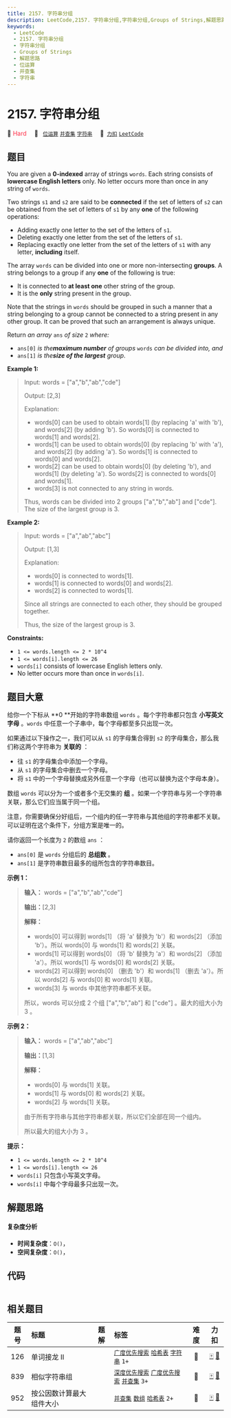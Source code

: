 ```yaml
---
title: 2157. 字符串分组
description: LeetCode,2157. 字符串分组,字符串分组,Groups of Strings,解题思路,位运算,并查集,字符串
keywords:
  - LeetCode
  - 2157. 字符串分组
  - 字符串分组
  - Groups of Strings
  - 解题思路
  - 位运算
  - 并查集
  - 字符串
---
```


# 2157. 字符串分组

🔴 <font color=#ff334b>Hard</font>&emsp; 🔖&ensp; [`位运算`](/tag/bit-manipulation.md) [`并查集`](/tag/union-find.md) [`字符串`](/tag/string.md)&emsp; 🔗&ensp;[`力扣`](https://leetcode.cn/problems/groups-of-strings) [`LeetCode`](https://leetcode.com/problems/groups-of-strings)

## 题目

You are given a **0-indexed** array of strings `words`. Each string consists
of **lowercase English letters** only. No letter occurs more than once in any
string of `words`.

Two strings `s1` and `s2` are said to be **connected** if the set of letters
of `s2` can be obtained from the set of letters of `s1` by any **one** of the
following operations:

  * Adding exactly one letter to the set of the letters of `s1`.
  * Deleting exactly one letter from the set of the letters of `s1`.
  * Replacing exactly one letter from the set of the letters of `s1` with any letter, **including** itself.

The array `words` can be divided into one or more non-intersecting **groups**.
A string belongs to a group if any **one** of the following is true:

  * It is connected to **at least one** other string of the group.
  * It is the **only** string present in the group.

Note that the strings in `words` should be grouped in such a manner that a
string belonging to a group cannot be connected to a string present in any
other group. It can be proved that such an arrangement is always unique.

Return _an array_ `ans` _of size_ `2` _where:_

  * `ans[0]` _is the**maximum number** of groups_ `words` _can be divided into, and_
  * `ans[1]` _is the**size of the largest** group_.



**Example 1:**

> Input: words = ["a","b","ab","cde"]
> 
> Output: [2,3]
> 
> Explanation:
> - words[0] can be used to obtain words[1] (by replacing 'a' with 'b'), and words[2] (by adding 'b'). So words[0] is connected to words[1] and words[2].
> - words[1] can be used to obtain words[0] (by replacing 'b' with 'a'), and words[2] (by adding 'a'). So words[1] is connected to words[0] and words[2].
> - words[2] can be used to obtain words[0] (by deleting 'b'), and words[1] (by deleting 'a'). So words[2] is connected to words[0] and words[1].
> - words[3] is not connected to any string in words.
> 
> Thus, words can be divided into 2 groups ["a","b","ab"] and ["cde"]. The size of the largest group is 3.  

**Example 2:**

> Input: words = ["a","ab","abc"]
> 
> Output: [1,3]
> 
> Explanation:
> - words[0] is connected to words[1].
> - words[1] is connected to words[0] and words[2].
> - words[2] is connected to words[1].
> 
> Since all strings are connected to each other, they should be grouped together.
> 
> Thus, the size of the largest group is 3.

**Constraints:**

  * `1 <= words.length <= 2 * 10^4`
  * `1 <= words[i].length <= 26`
  * `words[i]` consists of lowercase English letters only.
  * No letter occurs more than once in `words[i]`.


## 题目大意

给你一个下标从 **0  **开始的字符串数组 `words` 。每个字符串都只包含 **小写英文字母**  。`words`
中任意一个子串中，每个字母都至多只出现一次。

如果通过以下操作之一，我们可以从 `s1` 的字母集合得到 `s2` 的字母集合，那么我们称这两个字符串为 **关联的**  ：

  * 往 `s1` 的字母集合中添加一个字母。
  * 从 `s1` 的字母集合中删去一个字母。
  * 将 `s1` 中的一个字母替换成另外任意一个字母（也可以替换为这个字母本身）。

数组 `words` 可以分为一个或者多个无交集的 **组**  。如果一个字符串与另一个字符串关联，那么它们应当属于同一个组。

注意，你需要确保分好组后，一个组内的任一字符串与其他组的字符串都不关联。可以证明在这个条件下，分组方案是唯一的。

请你返回一个长度为 `2` 的数组 `ans` ：

  * `ans[0]` 是 `words` 分组后的 **总组数**  。
  * `ans[1]` 是字符串数目最多的组所包含的字符串数目。



**示例 1：**

> 
> 
> 
> 
> 
> **输入：** words = ["a","b","ab","cde"]
> 
> **输出：**[2,3]
> 
> **解释：**
> - words[0] 可以得到 words[1] （将 'a' 替换为 'b'）和 words[2] （添加 'b'）。所以 words[0] 与 words[1] 和 words[2] 关联。
> - words[1] 可以得到 words[0] （将 'b' 替换为 'a'）和 words[2] （添加 'a'）。所以 words[1] 与 words[0] 和 words[2] 关联。
> - words[2] 可以得到 words[0] （删去 'b'）和 words[1] （删去 'a'）。所以 words[2] 与 words[0] 和 words[1] 关联。
> - words[3] 与 words 中其他字符串都不关联。
> 
> 所以，words 可以分成 2 个组 ["a","b","ab"] 和 ["cde"] 。最大的组大小为 3 。
> 
> 

**示例 2：**

> 
> 
> 
> 
> 
> **输入：** words = ["a","ab","abc"]
> 
> **输出：**[1,3]
> 
> **解释：**
> - words[0] 与 words[1] 关联。
> - words[1] 与 words[0] 和 words[2] 关联。
> - words[2] 与 words[1] 关联。
> 
> 由于所有字符串与其他字符串都关联，所以它们全部在同一个组内。
> 
> 所以最大的组大小为 3 。
> 
> 



**提示：**

  * `1 <= words.length <= 2 * 10^4`
  * `1 <= words[i].length <= 26`
  * `words[i]` 只包含小写英文字母。
  * `words[i]` 中每个字母最多只出现一次。


## 解题思路

#### 复杂度分析

- **时间复杂度**：`O()`，
- **空间复杂度**：`O()`，

## 代码

```javascript

```

## 相关题目

<!-- prettier-ignore -->
| 题号 | 标题 | 题解 | 标签 | 难度 | 力扣 |
| :------: | :------ | :------: | :------ | :------: | :------: |
| 126 | 单词接龙 II |  |  [`广度优先搜索`](/tag/breadth-first-search.md) [`哈希表`](/tag/hash-table.md) [`字符串`](/tag/string.md) `1+` | 🔴 | [🀄️](https://leetcode.cn/problems/word-ladder-ii) [🔗](https://leetcode.com/problems/word-ladder-ii) |
| 839 | 相似字符串组 |  |  [`深度优先搜索`](/tag/depth-first-search.md) [`广度优先搜索`](/tag/breadth-first-search.md) [`并查集`](/tag/union-find.md) `3+` | 🔴 | [🀄️](https://leetcode.cn/problems/similar-string-groups) [🔗](https://leetcode.com/problems/similar-string-groups) |
| 952 | 按公因数计算最大组件大小 |  |  [`并查集`](/tag/union-find.md) [`数组`](/tag/array.md) [`哈希表`](/tag/hash-table.md) `2+` | 🔴 | [🀄️](https://leetcode.cn/problems/largest-component-size-by-common-factor) [🔗](https://leetcode.com/problems/largest-component-size-by-common-factor) |